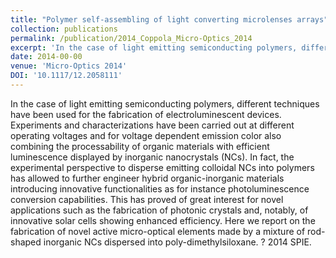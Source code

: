 ```yaml
---
title: "Polymer self-assembling of light converting microlenses arrays"
collection: publications
permalink: /publication/2014_Coppola_Micro-Optics_2014
excerpt: 'In the case of light emitting semiconducting polymers, different techniques have been used for the fabrication of electroluminescent devices. Experiments and characterizations have been carried out at different operating voltages and for voltage dependent emission color also combining the processability of organic materials with efficient luminescence displayed by inorganic nanocrystals (NCs). In fact, the experimental perspective to disperse emitting colloidal NCs into polymers has allowed to further engineer hybrid organic-inorganic materials introducing innovative functionalities as for instance photoluminescence conversion capabilities. This has proved of great interest for novel applications such as the fabrication of photonic crystals and, notably, of innovative solar cells showing enhanced efficiency. Here we report on the fabrication of novel active micro-optical elements made by a mixture of rod-shaped inorganic NCs dispersed into poly-dimethylsiloxane. ? 2014 SPIE.'
date: 2014-00-00
venue: 'Micro-Optics 2014'
DOI: '10.1117/12.2058111'
---
```

In the case of light emitting semiconducting polymers, different techniques have been used for the fabrication of electroluminescent devices. Experiments and characterizations have been carried out at different operating voltages and for voltage dependent emission color also combining the processability of organic materials with efficient luminescence displayed by inorganic nanocrystals (NCs). In fact, the experimental perspective to disperse emitting colloidal NCs into polymers has allowed to further engineer hybrid organic-inorganic materials introducing innovative functionalities as for instance photoluminescence conversion capabilities. This has proved of great interest for novel applications such as the fabrication of photonic crystals and, notably, of innovative solar cells showing enhanced efficiency. Here we report on the fabrication of novel active micro-optical elements made by a mixture of rod-shaped inorganic NCs dispersed into poly-dimethylsiloxane. ? 2014 SPIE.
